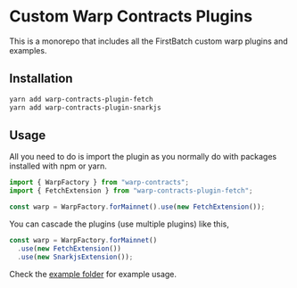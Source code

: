 # Custom Warp Contracts Plugins

This is a monorepo that includes all the FirstBatch custom warp plugins and examples.

## Installation

```bash
yarn add warp-contracts-plugin-fetch
yarn add warp-contracts-plugin-snarkjs
```

## Usage

All you need to do is import the plugin as you normally do with packages installed with npm or yarn.

```js
import { WarpFactory } from "warp-contracts";
import { FetchExtension } from "warp-contracts-plugin-fetch";

const warp = WarpFactory.forMainnet().use(new FetchExtension());
```

You can cascade the plugins (use multiple plugins) like this,

```js
const warp = WarpFactory.forMainnet()
  .use(new FetchExtension())
  .use(new SnarkjsExtension());
```

Check the [example folder](./example/) for example usage.
